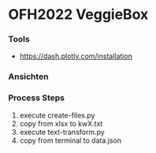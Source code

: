 # OFH2022 VeggieBox


### Tools
* https://dash.plotly.com/installation


### Ansichten


### Process Steps
1. execute create-files.py
2. copy from xlsx to kwX.txt
3. execute text-transform.py
4. copy from terminal to data.json




